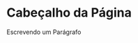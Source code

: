 <!DOCTYPE html>
<html lang ="pt-br">
    <head>
        <meta charset="UTF-8">
        <title>Primeiro HTML</title>
    <head>
        <h1>Cabeçalho da Página</h1>
        <p>Escrevendo um Parágrafo</p>
    <body>
</html>        
